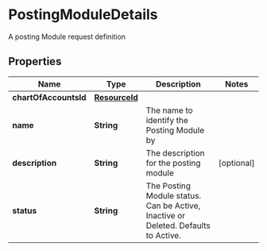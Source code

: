

# PostingModuleDetails

A posting Module request definition

## Properties

Name | Type | Description | Notes
------------ | ------------- | ------------- | -------------
**chartOfAccountsId** | [**ResourceId**](ResourceId.md) |  | 
**name** | **String** | The name to identify the Posting Module by | 
**description** | **String** | The description for the posting module |  [optional]
**status** | **String** | The Posting Module status. Can be Active, Inactive or Deleted. Defaults to Active. | 



